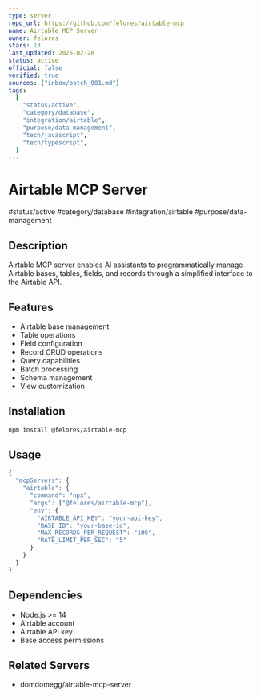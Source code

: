 ```yaml
---
type: server
repo_url: https://github.com/felores/airtable-mcp
name: Airtable MCP Server
owner: felores
stars: 13
last_updated: 2025-02-28
status: active
official: false
verified: true
sources: ["inbox/batch_001.md"]
tags:
  [
    "status/active",
    "category/database",
    "integration/airtable",
    "purpose/data-management",
    "tech/javascript",
    "tech/typescript",
  ]
---
```


# Airtable MCP Server

#status/active #category/database #integration/airtable #purpose/data-management

## Description

Airtable MCP server enables AI assistants to programmatically manage Airtable bases, tables, fields, and records through a simplified interface to the Airtable API.

## Features

- Airtable base management
- Table operations
- Field configuration
- Record CRUD operations
- Query capabilities
- Batch processing
- Schema management
- View customization

## Installation

```bash
npm install @felores/airtable-mcp
```

## Usage

```javascript
{
  "mcpServers": {
    "airtable": {
      "command": "npx",
      "args": ["@felores/airtable-mcp"],
      "env": {
        "AIRTABLE_API_KEY": "your-api-key",
        "BASE_ID": "your-base-id",
        "MAX_RECORDS_PER_REQUEST": "100",
        "RATE_LIMIT_PER_SEC": "5"
      }
    }
  }
}
```

## Dependencies

- Node.js >= 14
- Airtable account
- Airtable API key
- Base access permissions

## Related Servers

- domdomegg/airtable-mcp-server
